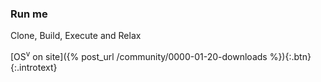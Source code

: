 ### Run me

Clone, Build, Execute and Relax

[OS<sup>v</sup> on site]({% post_url /community/0000-01-20-downloads %}){:.btn}
{:.introtext}
